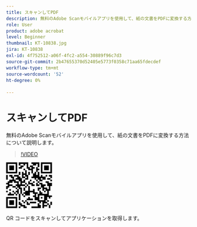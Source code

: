 ```yaml
---
title: スキャンしてPDF
description: 無料のAdobe Scanモバイルアプリを使用して、紙の文書をPDFに変換する方法について説明します
role: User
product: adobe acrobat
level: Beginner
thumbnail: KT-10838.jpg
jira: KT-10838
exl-id: 4f752512-a06f-4fc2-a554-30889f96c7d3
source-git-commit: 2b47655370d52405e5773f0358c71aa65fdecdef
workflow-type: tm+mt
source-wordcount: '52'
ht-degree: 0%

---
```


# スキャンしてPDF

無料のAdobe Scanモバイルアプリを使用して、紙の文書をPDFに変換する方法について説明します。

>[!VIDEO](https://video.tv.adobe.com/v/3409254?quality=12&learn=on&hidetitle=true)

![QR コード](../assets/Scanqrcode.jpg)

QR コードをスキャンしてアプリケーションを取得します。
